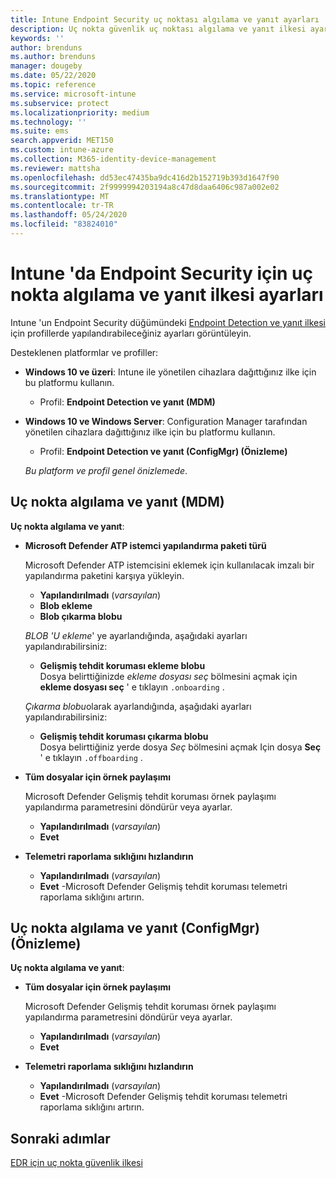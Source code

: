 ```yaml
---
title: Intune Endpoint Security uç noktası algılama ve yanıt ayarları | Microsoft Docs
description: Uç nokta güvenlik uç noktası algılama ve yanıt ilkesi ayarları Microsoft Intune
keywords: ''
author: brenduns
ms.author: brenduns
manager: dougeby
ms.date: 05/22/2020
ms.topic: reference
ms.service: microsoft-intune
ms.subservice: protect
ms.localizationpriority: medium
ms.technology: ''
ms.suite: ems
search.appverid: MET150
ms.custom: intune-azure
ms.collection: M365-identity-device-management
ms.reviewer: mattsha
ms.openlocfilehash: dd53ec47435ba9dc416d2b152719b393d1647f90
ms.sourcegitcommit: 2f9999994203194a8c47d8daa6406c987a002e02
ms.translationtype: MT
ms.contentlocale: tr-TR
ms.lasthandoff: 05/24/2020
ms.locfileid: "83824010"
---
```

# <a name="endpoint-detection-and-response-policy-settings-for-endpoint-security-in-intune"></a>Intune 'da Endpoint Security için uç nokta algılama ve yanıt ilkesi ayarları

Intune 'un Endpoint Security düğümündeki [Endpoint Detection ve yanıt ilkesi](../protect/endpoint-security-edr-policy.md) için profillerde yapılandırabileceğiniz ayarları görüntüleyin.

Desteklenen platformlar ve profiller:

- **Windows 10 ve üzeri**: Intune ile yönetilen cihazlara dağıttığınız ilke için bu platformu kullanın.
  - Profil: **Endpoint Detection ve yanıt (MDM)**

- **Windows 10 ve Windows Server**: Configuration Manager tarafından yönetilen cihazlara dağıttığınız ilke için bu platformu kullanın.
  - Profil: **Endpoint Detection ve yanıt (ConfigMgr) (Önizleme)**
  
  *Bu platform ve profil genel önizlemede*.

## <a name="endpoint-detection-and-response-mdm"></a>Uç nokta algılama ve yanıt (MDM)

**Uç nokta algılama ve yanıt**:

- **Microsoft Defender ATP istemci yapılandırma paketi türü**

  Microsoft Defender ATP istemcisini eklemek için kullanılacak imzalı bir yapılandırma paketini karşıya yükleyin.

  - **Yapılandırılmadı** (*varsayılan*)
  - **Blob ekleme**  
  - **Blob çıkarma blobu**  

  *BLOB 'U ekleme*' ye ayarlandığında, aşağıdaki ayarları yapılandırabilirsiniz:

  - **Gelişmiş tehdit koruması ekleme blobu**  
    Dosya belirttiğinizde *ekleme dosyası seç* bölmesini açmak için **ekleme dosyası seç** ' e tıklayın `.onboarding` .

  *Çıkarma blobu*olarak ayarlandığında, aşağıdaki ayarları yapılandırabilirsiniz:
  
  - **Gelişmiş tehdit koruması çıkarma blobu**  
     Dosya belirttiğiniz yerde dosya *Seç* bölmesini açmak Için dosya **Seç** ' e tıklayın `.offboarding` .

- **Tüm dosyalar için örnek paylaşımı**  

  Microsoft Defender Gelişmiş tehdit koruması örnek paylaşımı yapılandırma parametresini döndürür veya ayarlar.  
  - **Yapılandırılmadı** (*varsayılan*)
  - **Evet**

- **Telemetri raporlama sıklığını hızlandırın**

  - **Yapılandırılmadı** (*varsayılan*)
  - **Evet** -Microsoft Defender Gelişmiş tehdit koruması telemetri raporlama sıklığını artırın.

## <a name="endpoint-detection-and-response-configmgr-preview"></a>Uç nokta algılama ve yanıt (ConfigMgr) (Önizleme)

**Uç nokta algılama ve yanıt**:

- **Tüm dosyalar için örnek paylaşımı**  

  Microsoft Defender Gelişmiş tehdit koruması örnek paylaşımı yapılandırma parametresini döndürür veya ayarlar.  
  - **Yapılandırılmadı** (*varsayılan*)
  - **Evet**

- **Telemetri raporlama sıklığını hızlandırın**

  - **Yapılandırılmadı** (*varsayılan*)
  - **Evet** -Microsoft Defender Gelişmiş tehdit koruması telemetri raporlama sıklığını artırın.

## <a name="next-steps"></a>Sonraki adımlar

[EDR için uç nokta güvenlik ilkesi](../protect/endpoint-security-edr-policy.md)
